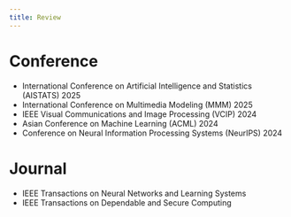 ```yaml
---
title: Review
---
```


# Conference
- International Conference on Artificial Intelligence and Statistics (AISTATS) 2025
- International Conference on Multimedia Modeling (MMM) 2025
- IEEE Visual Communications and Image Processing (VCIP) 2024
- Asian Conference on Machine Learning (ACML) 2024
- Conference on Neural Information Processing Systems (NeurIPS) 2024

# Journal
- IEEE Transactions on Neural Networks and Learning Systems
- IEEE Transactions on Dependable and Secure Computing
